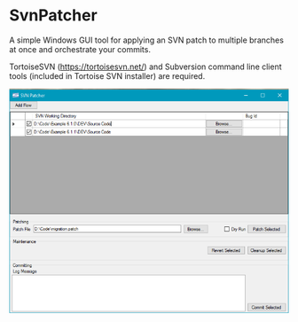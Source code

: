 # SvnPatcher
A simple Windows GUI tool for applying an SVN patch to multiple branches at once and orchestrate your commits.

TortoiseSVN (https://tortoisesvn.net/) and Subversion command line client tools (included in Tortoise SVN installer) are required.

![](https://raw.githubusercontent.com/Nazgul07/SVNPatcher/master/screenshot.png)
